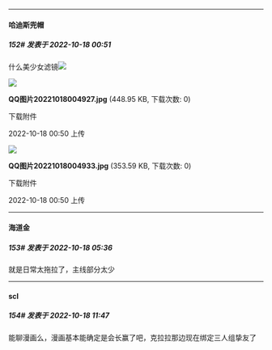 

*****

####  哈迪斯兜帽  
##### 152#       发表于 2022-10-18 00:51

什么美少女滤镜<img src="https://static.saraba1st.com/image/smiley/face2017/067.png" referrerpolicy="no-referrer">

<img src="https://img.saraba1st.com/forum/202210/18/005027x71ta1papt4z6ohw.jpg" referrerpolicy="no-referrer">

<strong>QQ图片20221018004927.jpg</strong> (448.95 KB, 下载次数: 0)

下载附件

2022-10-18 00:50 上传

<img src="https://img.saraba1st.com/forum/202210/18/005027zuu0x0vlzlpzvgxb.jpg" referrerpolicy="no-referrer">

<strong>QQ图片20221018004933.jpg</strong> (353.59 KB, 下载次数: 0)

下载附件

2022-10-18 00:50 上传



*****

####  海道金  
##### 153#       发表于 2022-10-18 05:36

就是日常太拖拉了，主线部分太少



*****

####  scl  
##### 154#       发表于 2022-10-18 11:47

能聊漫画么，漫画基本能确定是会长赢了吧，克拉拉那边现在绑定三人组挚友了

